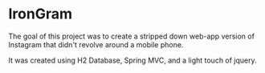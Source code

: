 # IronGram
The goal of this project was to create a stripped down web-app version of Instagram that didn't revolve around a mobile phone. 

It was created using H2 Database, Spring MVC, and a light touch of jquery.
